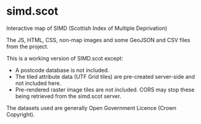 # simd.scot
Interactive map of SIMD (Scottish Index of Multiple Deprivation)

The JS, HTML, CSS, non-map images and some GeoJSON and CSV files from the project. 

This is a working version of SIMD.scot except:
* A postcode database is not included.
* The tiled attribute data (UTF Grid tiles) are pre-created server-side and not included here.
* Pre-rendered raster image tiles are not included. CORS may stop these being retrieved from the simd.scot server.

The datasets used are generally Open Government Licence (Crown Copyright).
